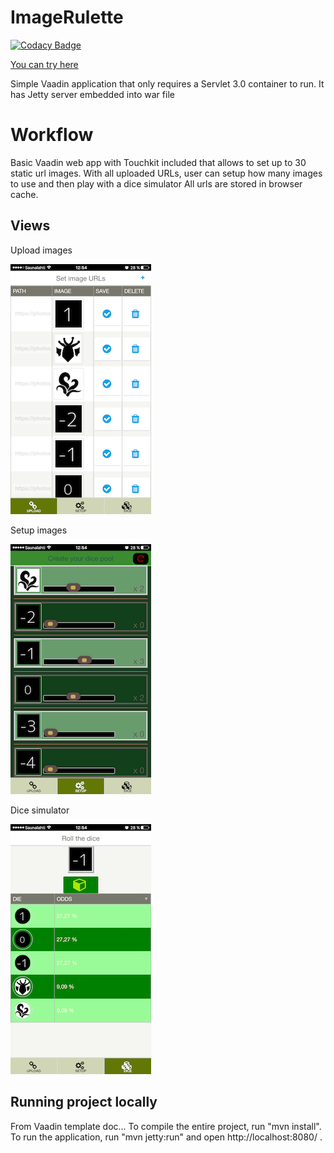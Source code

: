 ImageRulette
==============

[![Codacy Badge](https://api.codacy.com/project/badge/Grade/c5bdf00d73754cba8c5b071621bce964)](https://www.codacy.com/app/nineunderground/imagerulette?utm_source=github.com&utm_medium=referral&utm_content=nineunderground/imagerulette&utm_campaign=badger)

[You can try here](https://mighty-ravine-21171.herokuapp.com)

Simple Vaadin application that only requires a Servlet 3.0 container to run. It has Jetty server embedded into war file

Workflow
========

Basic Vaadin web app with Touchkit included that allows to set up to 30 static url images.
With all uploaded URLs, user can setup how many images to use and then play with a dice simulator
All urls are stored in browser cache.

Views
-------------------------


Upload images

![Upload logo](docs/screenshots/uploadImages.png "Upload")

Setup images

![Setup logo](docs/screenshots/setupImages.png "Setup")

Dice simulator

![Simulator logo](docs/screenshots/diceSimulator.png "Simulator")


Running project locally
-------------------------

From Vaadin template doc...
To compile the entire project, run "mvn install".
To run the application, run "mvn jetty:run" and open http://localhost:8080/ .
